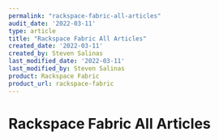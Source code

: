 ```yaml
---
permalink: "rackspace-fabric-all-articles"
audit_date: '2022-03-11'
type: article
title: "Rackspace Fabric All Articles"
created_date: '2022-03-11'
created_by: Steven Salinas
last_modified_date: '2022-03-11'
last_modified_by: Steven Salinas
product: Rackspace Fabric
product_url: rackspace-fabric
---
```


# Rackspace Fabric All Articles